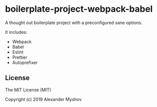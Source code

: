 # boilerplate-project-webpack-babel

A thought out boilerplate project with a preconfigured sane options.

It includes:
* Webpack
* Babel
* Eslint
* Prettier
* Autoprefixer

## License

The MIT License (MIT)

Copyright (c) 2019 Alexander Myshov
